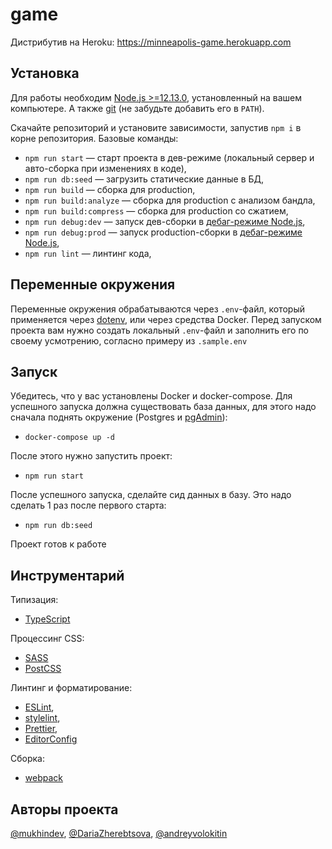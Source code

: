 # game

Дистрибутив на Heroku: https://minneapolis-game.herokuapp.com

## Установка

Для работы необходим [Node.js >=12.13.0](https://nodejs.org/en/), установленный на вашем компьютере. А также [git](https://git-scm.com/downloads) (не забудьте добавить его в `PATH`).

Скачайте репозиторий и установите зависимости, запустив `npm i` в корне репозитория. Базовые команды:

- `npm run start` — старт проекта в дев-режиме (локальный сервер и авто-сборка при изменениях в коде),
- `npm run db:seed` — загрузить статические данные в БД,
- `npm run build` — сборка для production,
- `npm run build:analyze` — сборка для production с анализом бандла,
- `npm run build:compress` — сборка для production со сжатием,
- `npm run debug:dev` — запуск дев-сборки в [дебаг-режиме Node.js](https://nodejs.org/en/docs/guides/debugging-getting-started/),
- `npm run debug:prod` — запуск production-сборки в [дебаг-режиме Node.js](https://nodejs.org/en/docs/guides/debugging-getting-started/),
- `npm run lint` — линтинг кода,

## Переменные окружения

Переменные окружения обрабатываются через `.env`-файл, который применяется через [dotenv](https://github.com/motdotla/dotenv#faq), или через средства Docker. Перед запуском проекта вам нужно создать локальный `.env`-файл и заполнить его по своему усмотрению, согласно примеру из `.sample.env`

## Запуск

Убедитесь, что у вас установлены Docker и docker-compose. Для успешного запуска должна существовать база данных, для этого надо сначала поднять окружение (Postgres и [pgAdmin](https://www.pgadmin.org/)):

- `docker-compose up -d`

После этого нужно запустить проект:

- `npm run start`

После успешного запуска, сделайте сид данных в базу. Это надо сделать 1 раз после первого старта:

- `npm run db:seed`

Проект готов к работе

## Инструментарий

Типизация:

- [TypeScript](https://www.typescriptlang.org/)

Процессинг CSS:

- [SASS](https://sass-lang.com/)
- [PostCSS](https://github.com/postcss/postcss)

Линтинг и форматирование:

- [ESLint](https://eslint.org/),
- [stylelint](https://stylelint.io/),
- [Prettier](https://prettier.io/),
- [EditorConfig](https://editorconfig.org/)

Сборка:

- [webpack](https://webpack.js.org/)

## Авторы проекта

[@mukhindev](https://github.com/mukhindev), [@DariaZherebtsova](https://github.com/DariaZherebtsova/), [@andreyvolokitin](https://github.com/andreyvolokitin/)
